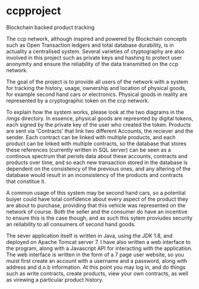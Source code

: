 # ccpproject
Blockchain backed product tracking 

The ccp network, although inspired and powered by Blockchain concepts such as Open Transaction ledgers and total database durability, is in actuality a centralised system. Several varieties of ctyptography are also involved in this project such 
as private keys and hashing to protect user anonymity and ensure the reliability of the data transmitted on the ccp network.

The goal of the project is to provide all users of the network with a system for tracking the history, usage, ownership and location of physical goods, for example second hand cars or electronics. Physical goods in reality are represented by a cryptographic token on the ccp network. 

To explain how the system works, please look at the two diagrams in the /imgs directory. In essence, physical goods are represnted by digital tokens, each signed by the private key of the user who created the token. Products are sent via 'Contracts' that link two different Accounts, the reciever and the sender. Each contract can be linked with multiple products, and each product can be linked with multiple contracts, so the database that stores these references (currently written in SQL server) can be seen as a continous spectrum that perists data about these accounts, contracts and products over time, and so each new transaction stored in the database is dependent on the consistency of the previous ones, and any altering of the database would result in an inconsistency of the products and contracts that constitue it. 

A common usage of this system may be second hand cars, so a potential buiyer could have total confidence  about every aspect of the product they are about to purchase, providing that this vehicle was represented on the network of course. Both the seller and the consumer do have an incentive to ensure this is the case though, and as such this sytem proviudes security an reliability to all consumers of second hand goods.

The sever application itself is written in Java, using the JDK 1.8, and deployed on Apache Tomcat server 7. I have also written a web interface to the program, along with a Javascript API for interacting with the application. The web interface is written in the form of a 7 page user website, so you muist first create an account with a username and a password, along with
address and d.o.b information. At this point you may log in, and do things such as write contracts, create products, view your own contracts, as well as virewing a particular product history.

